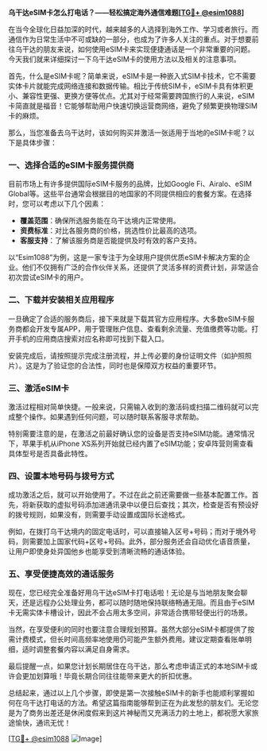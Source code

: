 **乌干达eSIM卡怎么打电话？——轻松搞定海外通信难题[[TG💪+ @esim1088](https://t.me/s/esim1088)]**

在当今全球化日益加深的时代，越来越多的人选择到海外工作、学习或者旅行。而通信作为日常生活中不可或缺的一部分，也成为了许多人关注的重点。对于想要前往乌干达的朋友来说，如何使用eSIM卡来实现便捷通话是一个非常重要的问题。今天我们就来详细探讨一下乌干达eSIM卡的使用方法以及相关的注意事项。

首先，什么是eSIM卡呢？简单来说，eSIM卡是一种嵌入式SIM卡技术，它不需要实体卡片就能完成网络连接和数据传输。相比于传统SIM卡，eSIM卡具有体积更小、兼容性更强、更换方便等优点。尤其对于经常需要跨国旅行的人来说，eSIM卡简直就是福音！它能够帮助用户快速切换运营商网络，避免了频繁更换物理SIM卡的麻烦。

那么，当您准备去乌干达时，该如何购买并激活一张适用于当地的eSIM卡呢？以下是具体步骤：

### 一、选择合适的eSIM卡服务提供商

目前市场上有许多提供国际eSIM卡服务的品牌，比如Google Fi、Airalo、eSIM Global等。这些平台通常会根据目的地国家的不同提供相应的套餐方案。在选择时，您可以考虑以下几个因素：
- **覆盖范围**：确保所选服务能在乌干达境内正常使用。
- **资费标准**：对比各服务商的价格，挑选性价比最高的选项。
- **客服支持**：了解该服务商是否能提供及时有效的客户支持。

以“Esim1088”为例，这是一家专注于为全球用户提供优质eSIM卡解决方案的企业。他们不仅拥有广泛的合作伙伴关系，还提供了灵活多样的资费计划，非常适合初次尝试eSIM卡的用户。

### 二、下载并安装相关应用程序

一旦确定了合适的服务商后，接下来就是下载其官方应用程序。大多数eSIM卡服务商都会开发专属APP，用于管理账户信息、查看剩余流量、充值缴费等功能。打开手机的应用商店搜索对应名称即可找到下载入口。

安装完成后，请按照提示完成注册流程，并上传必要的身份证明文件（如护照照片）。这是为了验证您的合法性，同时也是保障双方权益的重要环节。

### 三、激活eSIM卡

激活过程相对简单快捷。一般来说，只需输入收到的激活码或扫描二维码就可以完成整个操作。如果遇到任何问题，可以随时联系客服寻求帮助。

特别需要注意的是，在激活之前最好确认您的设备是否支持eSIM功能。通常情况下，苹果手机从iPhone XS系列开始就已经内置了eSIM功能；安卓阵营则需查看具体型号是否具备此特性。

### 四、设置本地号码与拨号方式

成功激活之后，就可以开始使用了。不过在此之前还需要做一些基本配置工作。首先，将新获取的虚拟号码添加进通讯录中以便日后查找；其次，检查是否有预设好的拨号规则，如果没有，则需要手动设置成国际长途格式。

例如，在拨打乌干达境内的固定电话时，可以直接输入区号+号码；而对于境外号码，则需要加上国家代码+区号+号码。此外，部分服务还会自动优化语音质量，让用户即使身处异国他乡也能享受到清晰流畅的通话体验。

### 五、享受便捷高效的通话服务

现在，您已经完全准备好用乌干达eSIM卡打电话啦！无论是与当地朋友聚会聊天，还是远程办公处理业务，都可以随时随地保持联络畅通无阻。而且由于eSIM卡无需实体卡槽设计，因此不会占用太多空间，非常适合携带轻便出行的场景。

当然，在享受便利的同时也要注意合理规划预算。虽然大部分eSIM卡都提供了按需计费模式，但长时间高频率地使用仍可能产生额外费用。建议定期查看账单明细，适时调整套餐内容以满足自身需求。

最后提醒一点，如果您计划长期居住在乌干达，那么考虑申请正式的本地SIM卡或许会更加划算哦！毕竟长期合同往往能带来更大的折扣优惠。

总结起来，通过以上几个步骤，即使是第一次接触eSIM卡的新手也能顺利掌握如何在乌干达打电话的方法。希望这篇指南能够帮到正在为此发愁的朋友们。无论您是为了商务出差还是休闲度假来到这片神秘而又充满活力的土地上，都祝愿大家旅途愉快，通讯无忧！

[[TG💪+ @esim1088](https://t.me/s/esim1088) ![Image](https://i.postimg.cc/4NQfJmqS/Snipaste-2025-05-13-00-14-12.png)]